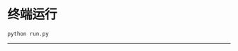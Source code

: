 # 终端运行

```shell
python run.py
```
*****************************************************************************************************************************************************************************************************************************************************************************************************************************************************************************************************************************************************************************************************************************************************************************************************************************************************************************************************************************************************************************************************************************************************************************************************************************************************************************************************************************************************************************************************************************************************************************************************************************************